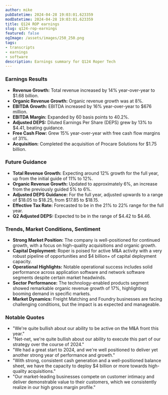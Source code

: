 ```yaml
---
author: mike
pubDatetime: 2024-04-28 19:03:01.623359
modDatetime: 2024-04-28 19:03:01.623359
title: Q124 ROP earnings
slug: q124-rop-earnings
featured: false
ogImage: /assets/images/250_250.png
tags:
- transcripts
- earnings
- software
description: Earnings summary for Q124 Roper Tech
---
```

### Earnings Results

- **Revenue Growth:** Total revenue increased by 14% year-over-year to $1.68 billion.
- **Organic Revenue Growth:** Organic revenue growth was at 8%.
- **EBITDA Growth:** EBITDA increased by 16% year-over-year to $676 million.
- **EBITDA Margin:** Expanded by 60 basis points to 40.2%.
- **Adjusted DEPS:** Diluted Earnings Per Share (DEPS) grew by 13% to $4.41, beating guidance.
- **Free Cash Flow:** Grew 15% year-over-year with free cash flow margins of 31%.
- **Acquisition:** Completed the acquisition of Procare Solutions for $1.75 billion.

### Future Guidance

- **Total Revenue Growth:** Expecting around 12% growth for the full year, up from the initial guide of 11% to 12%.
- **Organic Revenue Growth:** Updated to approximately 6%, an increase from the previously guided 5% to 6%.
- **Adjusted DEPS Guidance:** For the full year, adjusted upwards to a range of $18.05 to $18.25, from $17.85 to $18.15.
- **Effective Tax Rate:** Forecasted to be in the 21% to 22% range for the full year.
- **Q2 Adjusted DEPS:** Expected to be in the range of $4.42 to $4.46.

### Trends, Market Conditions, Sentiment

- **Strong Market Position:** The company is well-positioned for continued growth, with a focus on high-quality acquisitions and organic growth.
- **Capital Deployment:** Roper is poised for active M&A activity with a very robust pipeline of opportunities and $4 billion+ of capital deployment capacity.
- **Operational Highlights:** Notable operational success includes solid performance across application software and network software segments despite certain market headwinds.
- **Sector Performance:** The technology-enabled products segment showed remarkable organic revenue growth of 17%, highlighting booming demand in specific markets.
- **Market Dynamics:** Freight Matching and Foundry businesses are facing challenging conditions, but the impact is as expected and manageable.

### Notable Quotes

- "We're quite bullish about our ability to be active on the M&A front this year."
- "Net-net, we're quite bullish about our ability to execute this part of our strategy over the course of 2024."
- "We had a great start to 2024, and we're well positioned to deliver yet another strong year of performance and growth."
- "With strong, consistent cash generation and a well-positioned balance sheet, we have the capacity to deploy $4 billion or more towards high-quality acquisitions."
- "Our market-leading businesses compete on customer intimacy and deliver demonstrable value to their customers, which we consistently realize in our high gross margin profile."